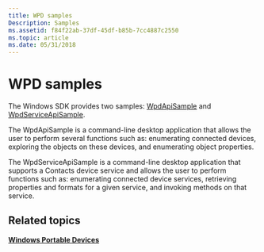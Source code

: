 ```yaml
---
title: WPD samples
Description: Samples
ms.assetid: f84f22ab-37df-45df-b85b-7cc4887c2550
ms.topic: article
ms.date: 05/31/2018
---
```


# WPD samples

The Windows SDK provides two samples: [WpdApiSample](wpdapisample-sample-application.md) and [WpdServiceApiSample](wpdapisample-sample-service-application.md).

The WpdApiSample is a command-line desktop application that allows the user to perform several functions such as: enumerating connected devices, exploring the objects on these devices, and enumerating object properties.

The WpdServiceApiSample is a command-line desktop application that supports a Contacts device service and allows the user to perform functions such as: enumerating connected device services, retrieving properties and formats for a given service, and invoking methods on that service.

## Related topics

<dl> <dt>

[**Windows Portable Devices**](/windows/desktop/windows-portable-devices)
</dt> </dl>

 

 